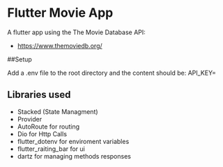 # Flutter Movie App

A flutter app using the The Movie Database API:
- https://www.themoviedb.org/

##Setup

Add a .env file to the root directory and the content should be:
API_KEY= <your API KEY>

## Libraries used

- Stacked (State Managment)
- Provider
- AutoRoute for routing
- Dio for Http Calls
- flutter_dotenv for enviroment variables
- flutter_raiting_bar for ui
- dartz for managing methods responses

